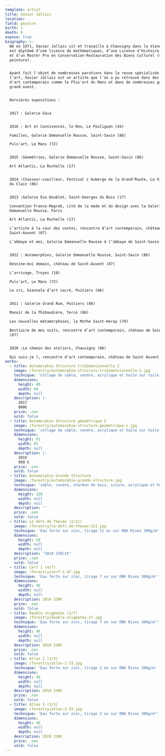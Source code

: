 ```yaml
---
template: artist
title: Xavier Jallais
location: .
field: peintre
birth: 1
death: 0
expose: true
biography: >-
  Né en 1971, Xavier Jallais vit et travaille à Chauvigny dans la Vienne.  Il
  est diplômé d’une licence de mathématiques, d’une Licence d’Histoire de l’Art
  et d’un Master Pro en Conservation-Restauration des Biens Culturel (spécialité
  peinture).


  Ayant fait l'objet de nombreuses parutions dans la revue spécialisée Miroir de
  l'art, Xavier Jallais est un artiste que l'on a pu retrouvé dans des foires
  d'art contemporain comme le Plus'art du Mans et dans de nombreuses galeries du
  grand ouest. 


  Dernières expositions : 


  2017 : Galerie Gaia 


  2016 : Art et Connivences, le Rex, Le Pouliguen (44)

  Familles, Galerie Emmanuelle Rousse, Saint-Savin (86)

  Puls’art, Le Mans (72)


  2015 :Géométries, Galerie Emmanuelle Rousse, Saint-Savin (86)

  Art Atlantic, La Rochelle (17)


  2014 :Chasseur-cueilleur, Festival L'Auberge de la Grand'Route, La Villedieu
  du Clain (86)


  2013 :Galerie Eva Doublet, Saint-Georges du Bois (17)

  Convention France-Magreb, cité de la mode et du design avec la Galerie
  Emmanuelle Rousse, Paris

  Art Atlantic, La Rochelle (17)

  L’artiste à la cour des contes, rencontre d’art contemporain, château de
  Saint-Auvent (87)

  L’abbaye et moi, Galerie Emmanuelle Rousse à l’abbaye de Saint-Savin (86)


  2012 : Automorphies, Galerie Emmanuelle Rousse, Saint-Savin (86)

  Dessine-moi demain, château de Saint-Auvent (87)

  L’arrivage, Troyes (10)

  Puls’art, Le Mans (72)

  Le cri, biennale d’art sacré, Poitiers (86)


  2011 : Galerie Grand Rue, Poitiers (86)

  Manoir de la Thibaudière, Tercé (86)

  Les nouvelles métamorphoses, la Mothe Saint-Heray (79)

  Bestiaire de mes nuits, rencontre d’art contemporain, château de Saint-Auvent
  (87)


  2010 :Le chemin des ateliers, Chauvigny (86)

  Qui suis-je ?, rencontre d’art contemporain, château de Saint Auvent (87)
works:
  - title: Automorphie Structure tridimensionnelle 2
    image: /forestry/automorphie-structure-tridimensionnelle-2.jpg
    technique: 'Collage de sable, cendre, acrylique et huile sur toile.'
    dimensions:
      height: 60
      width: 60
      depth: null
    description: |-
      2017
      800€
    price: .nan
    sold: false
  - title: Automorphie Structure géométrique I
    image: /forestry/automorphie-structure-geometrique-i.jpg
    technique: 'collage de sable, cendre, acrylique et huile sur toile.'
    dimensions:
      height: 81
      width: 65
      depth: null
    description: |-
      2015
      950 €
    price: .nan
    sold: false
  - title: Automorphie Grande Structure
    image: /forestry/automorphie-grande-structure.jpg
    technique: 'sable, cendre, charbon de bois, sciure, acrylique et huile sur toile'
    dimensions:
      height: 150
      width: null
      depth: null
    description: ''
    price: .nan
    sold: false
  - title: Le défi de Thésée (2/11)
    image: /forestry/le-defi-de-thesee-211.jpg
    technique: 'Eau forte sur zinc, tirage 11 ex sur RBK Rives 300g/m²'
    dimensions:
      height: 50
      width: null
      depth: null
    description: "2019 230\t€"
    price: .nan
    sold: false
  - title: Cerf 1 (4/7)
    image: /forestry/cerf-1-47.jpg
    technique: 'Eau forte sur zinc, tirage 7 ex sur RBK Rives 300g/m²'
    dimensions:
      height: 46
      width: null
      depth: null
    description: 2014 230€
    price: .nan
    sold: false
  - title: Double stigmates (1/7)
    image: /forestry/double-stigmates-17.jpg
    technique: 'Eau forte sur zinc, tirage 7 ex sur RBK Rives 300g/m²'
    dimensions:
      height: 46
      width: null
      depth: null
    description: 2019 230€
    price: .nan
    sold: false
  - title: Atlas 2 (3/3)
    image: /forestry/atlas-2-33.jpg
    technique: 'Eau forte sur zinc, tirage 3 ex sur RBK Rives 300g/m'
    dimensions:
      height: 46
      width: null
      depth: null
    description: 2019 230€
    price: .nan
    sold: false
  - title: Atlas 3 (3/3)
    image: /forestry/atlas-3-33.jpg
    technique: 'Eau forte sur zinc, tirage 3 ex sur RBK Rives 300g/m²'
    dimensions:
      height: 46
      width: null
      depth: null
    description: 2019 230€
    price: .nan
    sold: false
---
```


